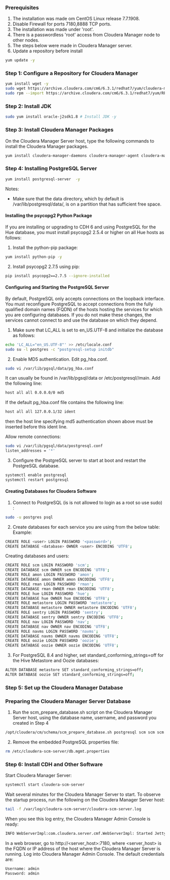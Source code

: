 ### Prerequisites
1. The installation was made om CentOS Linux release 7.7.1908.
2. Disable Firewall for ports 7180,8888 TCP ports.
3. The installation was made under 'root'.
4. There is a passwordless 'root' access from Cloudera Manager node to other nodes.
5. The steps below were made in Cloudera Manager server.
6. Update a repository before install
```sh
yum update -y
```
### Step 1: Configure a Repository for Cloudera Manager
```sh
yum install wget -y
sudo wget https://archive.cloudera.com/cm6/6.3.1/redhat7/yum/cloudera-manager.repo -P /etc/yum.repos.d/
sudo rpm --import https://archive.cloudera.com/cm6/6.3.1/redhat7/yum/RPM-GPG-KEY-cloudera
```
### Step 2: Install JDK
```sh
sudo yum install oracle-j2sdk1.8 # Install JDK -y
```
### Step 3: Install Cloudera Manager Packages
On the Cloudera Manager Server host, type the following commands to install the Cloudera Manager packages.
```sh
yum install cloudera-manager-daemons cloudera-manager-agent cloudera-manager-server  -y
```
### Step 4: Installing PostgreSQL Server
```sh
yum install postgresql-server  -y
```
Notes:
- Make sure that the data directory, which by default is /var/lib/postgresql/data/, is on a partition that has sufficient free space.
#### Installing the psycopg2 Python Package
If you are installing or upgrading to CDH 6 and using PostgreSQL for the Hue database, you must install psycopg2 2.5.4 or higher on all Hue hosts as follows:
1. Install the python-pip package:
```sh
yum install python-pip -y
```
2. Install psycopg2 2.7.5 using pip:
```sh
pip install psycopg2==2.7.5 --ignore-installed 
```
#### Configuring and Starting the PostgreSQL Server
By default, PostgreSQL only accepts connections on the loopback interface. You must reconfigure PostgreSQL to accept connections from the fully qualified domain names (FQDN) of the hosts hosting the services for which you are configuring databases. If you do not make these changes, the services cannot connect to and use the database on which they depend.
1. Make sure that LC_ALL is set to en_US.UTF-8 and initialize the database as follows:
```sh
echo 'LC_ALL="en_US.UTF-8"' >> /etc/locale.conf
sudo su -l postgres -c "postgresql-setup initdb"
```
2. Enable MD5 authentication. 
Edit pg_hba.conf.
```sh
sudo vi /var/lib/pgsql/data/pg_hba.conf
```
It can usually be found in /var/lib/pgsql/data or /etc/postgresql/<version>/main. Add the following line:
```sh
host all all 0.0.0.0/0 md5
```
If the default pg_hba.conf file contains the following line:
```sh
host all all 127.0.0.1/32 ident
```
then the host line specifying md5 authentication shown above must be inserted before this ident line.


Allow remote connections:
```sh
sudo vi /var/lib/pgsql/data/postgresql.conf
listen_addresses = '*'
```


3. Configure the PostgreSQL server to start at boot and restart the PostgreSQL database.
```sh
systemctl enable postgresql
systemctl restart postgresql
```
#### Creating Databases for Cloudera Software
1. Connect to PostgreSQL (is is not allowed to login as a root so use sudo) :
```sh
sudo -u postgres psql
```
2. Create databases for each service you are using from the below table:
Example:
```sh
CREATE ROLE <user> LOGIN PASSWORD '<password>';
CREATE DATABASE <database> OWNER <user> ENCODING 'UTF8';
```
Creating databases and users:
```sh
CREATE ROLE scm LOGIN PASSWORD 'scm';
CREATE DATABASE scm OWNER scm ENCODING 'UTF8';
CREATE ROLE amon LOGIN PASSWORD 'amon';
CREATE DATABASE amon OWNER amon ENCODING 'UTF8';
CREATE ROLE rman LOGIN PASSWORD 'rman';
CREATE DATABASE rman OWNER rman ENCODING 'UTF8';
CREATE ROLE hue LOGIN PASSWORD 'hue';
CREATE DATABASE hue OWNER hue ENCODING 'UTF8';
CREATE ROLE metastore LOGIN PASSWORD 'metastore';
CREATE DATABASE metastore OWNER metastore ENCODING 'UTF8';
CREATE ROLE sentry LOGIN PASSWORD 'sentry';
CREATE DATABASE sentry OWNER sentry ENCODING 'UTF8';
CREATE ROLE nav LOGIN PASSWORD 'nav';
CREATE DATABASE nav OWNER nav ENCODING 'UTF8';
CREATE ROLE navms LOGIN PASSWORD 'navms';
CREATE DATABASE navms OWNER navms ENCODING 'UTF8';
CREATE ROLE oozie LOGIN PASSWORD 'oozie';
CREATE DATABASE oozie OWNER oozie ENCODING 'UTF8';
```
3. For PostgreSQL 8.4 and higher, set standard_conforming_strings=off for the Hive Metastore and Oozie databases:
```sh
ALTER DATABASE metastore SET standard_conforming_strings=off;
ALTER DATABASE oozie SET standard_conforming_strings=off;
```
### Step 5: Set up the Cloudera Manager Database
### Preparing the Cloudera Manager Server Database
1. Run the scm_prepare_database.sh script on the Cloudera Manager Server host, using the database name, username, and password you created in Step 4
```sh
/opt/cloudera/cm/schema/scm_prepare_database.sh postgresql scm scm scm
```
2. Remove the embedded PostgreSQL properties file:
```sh
rm /etc/cloudera-scm-server/db.mgmt.properties
```
### Step 6: Install CDH and Other Software
Start Cloudera Manager Server:
```sh
systemctl start cloudera-scm-server
```
Wait several minutes for the Cloudera Manager Server to start. To observe the startup process, run the following on the Cloudera Manager Server host:
```sh
tail -f /var/log/cloudera-scm-server/cloudera-scm-server.log
```
When you see this log entry, the Cloudera Manager Admin Console is ready:
```sh
INFO WebServerImpl:com.cloudera.server.cmf.WebServerImpl: Started Jetty server.
```
In a web browser, go to http://<server_host>:7180, where <server_host> is the FQDN or IP address of the host where the Cloudera Manager Server is running.
Log into Cloudera Manager Admin Console. The default credentials are:
```sh
Username: admin
Password: admin
```
